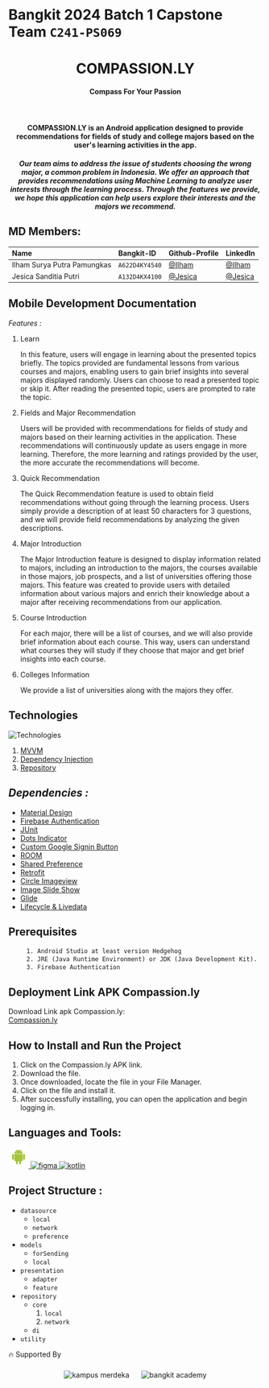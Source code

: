 # Bangkit 2024 Batch 1 Capstone Team `C241-PS069`
<h1 align="center">COMPASSION.LY</h1>
<h4 align="center">Compass For Your Passion</h4><br>
<h4 align="center">COMPASSION.LY is an Android application designed to provide recommendations for fields of study and college majors based on the user's learning activities in the app.</h4>
<h5 align="center">
Our team aims to address the issue of students choosing the wrong major, a common problem in Indonesia. We offer an approach that provides recommendations using Machine Learning to analyze user interests through the learning process. Through the features we provide, we hope this application can help users explore their interests and the majors we recommend.</h5>

## MD Members:
| Name | Bangkit-ID     | Github-Profile  | LinkedIn |
| :-------- | :------- | :-------------------------------- | :-------------------------------- |
| Ilham Surya Putra Pamungkas      | `A622D4KY4540` | [@Ilham](https://github.com/ispamungkas) | [@Ilham](https://www.linkedin.com/in/ilham-surya-putra-pamungkas-71b63825a/) |
| Jesica Sanditia Putri      | `A132D4KX4100` | [@Jesica](https://github.com/jesicasp) | [@Jesica](https://www.linkedin.com/in/jesica-sanditia-putri/)|

## Mobile Development Documentation
 *Features :*
1. Learn
   
   In this feature, users will engage in learning about the presented topics briefly. The topics provided are fundamental lessons from various courses and majors, enabling   users to gain brief insights into several majors displayed randomly. Users can choose to read a presented topic or skip it. After reading the presented topic, users are prompted to rate the topic.
   
2. Fields and Major Recommendation
   
   Users will be provided with recommendations for fields of study and majors based on their learning activities in the application. These recommendations will continuously update as users engage in more learning. Therefore, the more learning and ratings provided by the user, the more accurate the recommendations will become.

3. Quick Recommendation
   
   The Quick Recommendation feature is used to obtain field recommendations without going through the learning process. Users simply provide a description of at least 50 characters for 3 questions, and we will provide field recommendations by analyzing the given descriptions.

4. Major Introduction
   
   The Major Introduction feature is designed to display information related to majors, including an introduction to the majors, the courses available in those majors, job prospects, and a list of universities offering those majors. This feature was created to provide users with detailed information about various majors and enrich their knowledge about a major after receiving recommendations from our application.

5. Course Introduction
    
   For each major, there will be a list of courses, and we will also provide brief information about each course. This way, users can understand what courses they will study if they choose that major and get brief insights into each course.
   
6. Colleges Information
    
      We provide a list of universities along with the majors they offer.

## Technologies 
  ![Technologies](https://dicoding-web-img.sgp1.cdn.digitaloceanspaces.com/original/academy/dos:61e970043ca90360db4661e6e35adb0220221228091054.png)
1. [MVVM](https://developer.android.com/topic/architecture)
2. [Dependency Injection](https://developer.android.com/training/dependency-injection)
3. [Repository](https://developer.android.com/topic/architecture/data-layer)

## *Dependencies :*
- [Material Design](https://m2.material.io/develop/android)
- [Firebase Authentication](https://firebase.google.com/docs/auth?hl=id)
- [JUnit](https://junit.org/junit4/)
- [Dots Indicator](https://github.com/tommybuonomo/dotsindicator)
- [Custom Google Signin Button](https://github.com/shobhitpuri/custom-google-signin-button)
- [ROOM](https://developer.android.com/training/data-storage/room)
- [Shared Preference](https://developer.android.com/training/data-storage/shared-preferences)
- [Retrofit](https://square.github.io/retrofit/)
- [Circle Imageview](https://github.com/hdodenhof/CircleImageView)
- [Image Slide Show](https://github.com/denzcoskun/ImageSlideshow)
- [Glide](https://github.com/bumptech/glide)
- [Lifecycle & Livedata](https://developer.android.com/jetpack/androidx/releases/lifecycle)

## Prerequisites
         1. Android Studio at least version Hedgehog
         2. JRE (Java Runtime Environment) or JDK (Java Development Kit).
         3. Firebase Authentication 

## Deployment Link APK Compassion.ly

Download Link apk Compassion.ly:<br>
[Compassion.ly](#)

## How to Install and Run the Project
1. Click on the Compassion.ly APK link.
2. Download the file.
3. Once downloaded, locate the file in your File Manager.
4. Click on the file and install it.
5. After successfully installing, you can open the application and begin logging in.

## Languages and Tools:
<p align="left">
  <a href="https://developer.android.com" target="_blank" rel="noreferrer">
    <img src="https://raw.githubusercontent.com/devicons/devicon/master/icons/android/android-original-wordmark.svg" alt="android" width="40" height="40"/>
  </a>
    <a href="https://www.figma.com/" target="_blank" rel="noreferrer">
    <img src="https://www.vectorlogo.zone/logos/figma/figma-icon.svg" alt="figma" width="40" height="40"/>
  </a>
    </a>
  <a href="https://kotlinlang.org" target="_blank" rel="noreferrer">
    <img src="https://www.vectorlogo.zone/logos/kotlinlang/kotlinlang-icon.svg" alt="kotlin" width="40" height="40"/>
  </a>
</p>

###

## Project Structure :
* `datasource`
  - `local`
  - `network`
  - `preference`
* `models`
  - `forSending`
  - `local`
* `presentation`
  - `adapter`
  - `feature`
* `repository`
  - `core`
    1. `local`
    2. `network`
  - `di`
* `utility`

🔥 Supported By

###

<div align="center">
   <img src="https://encrypted-tbn0.gstatic.com/images?q=tbn:ANd9GcSeGw8kO0DxGpoYXf4pL6NgnEs7NxaFGA8H4Q&s" height="80" alt="kampus merdeka" style="margin-right:20px;"/>
  <img src="https://storage.googleapis.com/kampusmerdeka_kemdikbud_go_id/mitra/mitra_af66db2e-0997-4f52-9cc0-a14412eeeab9.png" height="80" alt="bangkit academy" style="margin-right:left0px;"/>
  
</div>

###



